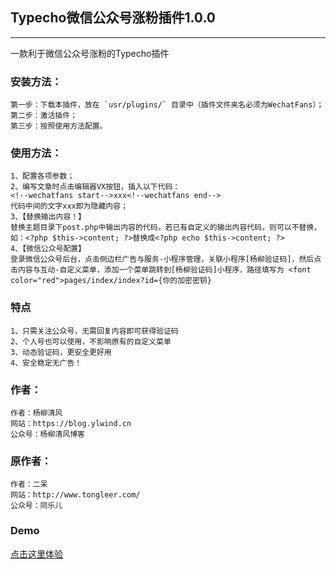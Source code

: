 ## Typecho微信公众号涨粉插件1.0.0

---
一款利于微信公众号涨粉的Typecho插件


### 安装方法：

	第一步：下载本插件，放在 `usr/plugins/` 目录中（插件文件夹名必须为WechatFans）；
	第二步：激活插件；
	第三步：按照使用方法配置。
	
### 使用方法：

	1、配置各项参数；
	2、编写文章时点击编辑器VX按钮，插入以下代码：
	<!--wechatfans start-->xxx<!--wechatfans end-->
	代码中间的文字xxx即为隐藏内容；
	3、【替换输出内容！】
	替换主题目录下post.php中输出内容的代码，若已有自定义的输出内容代码，则可以不替换，如：<?php $this->content; ?>替换成<?php echo $this->content; ?>
	4、【微信公众号配置】
	登录微信公众号后台，点击侧边栏广告与服务-小程序管理，关联小程序[杨柳验证码]，然后点击内容与互动-自定义菜单，添加一个菜单跳转到[杨柳验证码]小程序，路径填写为 <font color="red">pages/index/index?id={你的加密密钥}
	
### 特点

	1、只需关注公众号，无需回复内容即可获得验证码
	2、个人号也可以使用，不影响原有的自定义菜单
	3、动态验证码，更安全更好用
	4、安全稳定无广告！

### 作者：
	作者：杨柳清风
	网站：https://blog.ylwind.cn
	公众号：杨柳清风博客

### 原作者：

	作者：二呆
	网站：http://www.tongleer.com/
	公众号：同乐儿
### Demo

[点击这里体验](https://blog.ylwind.cn/archives/26.html)